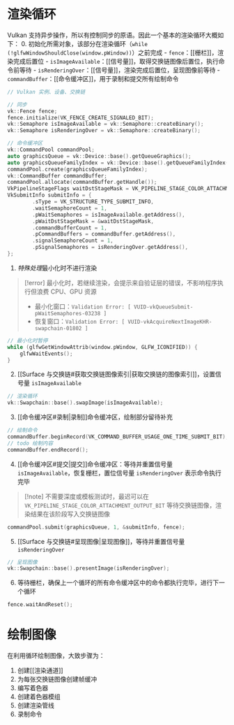 # 渲染循环

Vulkan 支持异步操作，所以有控制同步的原语。因此一个基本的渲染循环大概如下：
0. 初始化所需对象，该部分在渲染循环（`while (!glfwWindowShouldClose(window.pWindow))`）之前完成
    - `fence`：[[栅栏]]，渲染完成后置位
    - `isImageAvailable`：[[信号量]]，取得交换链图像后置位，执行命令前等待
    - `isRenderingOver`：[[信号量]]，渲染完成后置位，呈现图像前等待 
    - `commandBuffer`：[[命令缓冲区]]，用于录制和提交所有绘制命令

```cpp
// Vulkan 实例、设备、交换链

// 同步
vk::Fence fence;
fence.initialize(VK_FENCE_CREATE_SIGNALED_BIT);
vk::Semaphore isImageAvailable = vk::Semaphore::createBinary();
vk::Semaphore isRenderingOver = vk::Semaphore::createBinary();

// 命令缓冲区
vk::CommandPool commandPool;
auto graphicsQueue = vk::Device::base().getQueueGraphics();
auto graphicsQueueFamilyIndex = vk::Device::base().getQueueFamilyIndex().graphics;
commandPool.create(graphicsQueueFamilyIndex);
vk::CommandBuffer commandBuffer;
commandPool.allocate(commandBuffer.getHandle());
VkPipelineStageFlags waitDstStageMask = VK_PIPELINE_STAGE_COLOR_ATTACHMENT_OUTPUT_BIT;
VkSubmitInfo submitInfo = {
        .sType = VK_STRUCTURE_TYPE_SUBMIT_INFO,
        .waitSemaphoreCount = 1,
        .pWaitSemaphores = isImageAvailable.getAddress(),
        .pWaitDstStageMask = &waitDstStageMask,
        .commandBufferCount = 1,
        .pCommandBuffers = commandBuffer.getAddress(),
        .signalSemaphoreCount = 1,
        .pSignalSemaphores = isRenderingOver.getAddress(),
};
```

1. *特殊处理*最小化时不进行渲染

> [!error] 最小化时，若继续渲染，会提示来自验证层的错误，不影响程序执行但浪费 CPU、GPU 资源
> - 最小化窗口：`Validation Error: [ VUID-vkQueueSubmit-pWaitSemaphores-03238 ]`
> - 恢复窗口：`Validation Error: [ VUID-vkAcquireNextImageKHR-swapchain-01802 ]`

```cpp
// 最小化时暂停
while (glfwGetWindowAttrib(window.pWindow, GLFW_ICONIFIED)) {
    glfwWaitEvents();
}
```

2. [[Surface 与交换链#获取交换链图像索引|获取交换链的图像索引]]，设置信号量 `isImageAvailable`

```cpp
// 渲染循环
vk::Swapchain::base().swapImage(isImageAvailable);
```

3. [[命令缓冲区#录制|录制]]命令缓冲区，绘制部分留待补充

```cpp
// 绘制命令
commandBuffer.beginRecord(VK_COMMAND_BUFFER_USAGE_ONE_TIME_SUBMIT_BIT);
// todo 绘制内容
commandBuffer.endRecord();
```

4. [[命令缓冲区#提交|提交]]命令缓冲区：等待并重置信号量 `isImageAvailable`，恢复栅栏，置位信号量 `isRenderingOver` 表示命令执行完毕

> [!note] 不需要深度或模板测试时，最迟可以在 `VK_PIPELINE_STAGE_COLOR_ATTACHMENT_OUTPUT_BIT` 等待交换链图像，渲染结果在该阶段写入交换链图像

```cpp
commandPool.submit(graphicsQueue, 1, &submitInfo, fence);
```

5. [[Surface 与交换链#呈现图像|呈现图像]]，等待并重置信号量 `isRenderingOver`

```cpp
// 呈现图像  
vk::Swapchain::base().presentImage(isRenderingOver);
```

6. 等待栅栏，确保上一个循环的所有命令缓冲区中的命令都执行完毕，进行下一个循环

```cpp
fence.waitAndReset();
```
# 绘制图像

在利用循环绘制图像，大致步骤为：

1. 创建[[渲染通道]]
2. 为每张交换链图像创建帧缓冲
3. 编写着色器
4. 创建着色器模组
5. 创建渲染管线
6. 录制命令